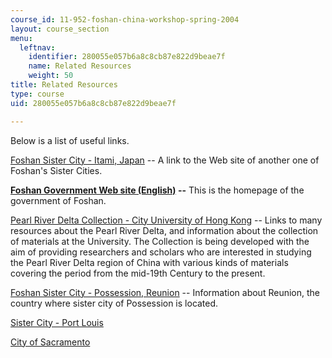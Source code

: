 ```yaml
---
course_id: 11-952-foshan-china-workshop-spring-2004
layout: course_section
menu:
  leftnav:
    identifier: 280055e057b6a8c8cb87e822d9beae7f
    name: Related Resources
    weight: 50
title: Related Resources
type: course
uid: 280055e057b6a8c8cb87e822d9beae7f

---
```


Below is a list of useful links.

[Foshan Sister City - Itami, Japan](http://www2.osk.3web.ne.jp/~aranishi/index_e.htm) -- A link to the Web site of another one of Foshan's Sister Cities.

**[Foshan Government Web site (English)](http://www.foshan.gov.cn/english/) --** This is the homepage of the government of Foshan.

[Pearl River Delta Collection - City University of Hong Kong](http://www.cityu.edu.hk/lib/collect/index.htm) -- Links to many resources about the Pearl River Delta, and information about the collection of materials at the University. The Collection is being developed with the aim of providing researchers and scholars who are interested in studying the Pearl River Delta region of China with various kinds of materials covering the period from the mid-19th Century to the present.

[Foshan Sister City - Possession, Reunion](http://www.foshan.gov.cn/english/) -- Information about Reunion, the country where sister city of Possession is located.

[Sister City - Port Louis](http://www.foshan.gov.cn/english/)

[City of Sacramento](http://www.cityofsacramento.org/)